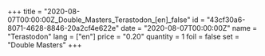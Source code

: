 +++
title = "2020-08-07T00:00:00Z_Double_Masters_Terastodon_[en]_false"
id = "43cf30a6-8071-4628-8846-20a2cf4e622e"
date = "2020-08-07T00:00:00Z"
name = "Terastodon"
lang = ["en"]
price = "0.20"
quantity = 1
foil = false
set = "Double Masters"
+++
